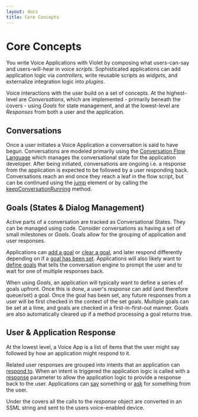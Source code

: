 ```yaml
---
layout: docs
title: Core Concepts
---
```

# Core Concepts

You write Voice Applications with Violet by composing what users-can-say and
users-will-hear in voice *scripts*. Sophisticated applications can add
application logic via *controllers*, write reusable scripts as *widgets*, and
externalize integration logic into *plugins*.

Voice interactions with the user build on a set of concepts. At the highest-level are *Conversations*, which are implemented - primarily beneath the covers - using *Goals* for state management, and at the lowest-level are *Responses* from both a user and the application.

## Conversations
Once a user initiates a Voice Application a conversation is said to have begun.
Conversations are modeled primarily using the
[Conversation Flow Language](/docs/conversation-flow-design) which manages the
conversational state for the application developer.
After being initiated, conversations are ongoing i.e. a response from the
application is expected to be followed by a user responding back. Conversations
reach an end once they reach a leaf in the flow script, but can be continued
using the [jump](/docs/conversation-element-jump) element or by calling the
[keepConversationRunning](/api/module-response-Response#keepConversationRunning)
method.

## Goals (States &amp; Dialog Management)
Active parts of a conversation are tracked as Conversational States. They can be managed using code.
Consider conversations as having a set of small milestones or *Goals*. Goals
allow for the grouping of application and user responses.

Applications can
[add a goal](/api/module-response-Response#addGoal) or
[clear a goal](/api/module-response-Response#clearGoal), and later respond
differently depending on if a
[goal has been set](/api/module-response-Response#hasGoal).
Applications will also likely want to
[define goals](/api/module-conversationEngine-ConversationEngine#defineGoal)
that tells the conversation engine to prompt the user and to wait for one
of multiple responses back.

When using *Goals*, an application will typically want to define a series of goals upfront. Once this is done, a user's *response* can add (and therefore queue/set) a goal. Once the goal has been set, any future responses from a user will be first checked in the context of the set goals. Multiple goals can be set at a time, and goals are checked in a first-in-first-out manner. Goals are also automatically cleared up if a method processing a goal returns true.

## User &amp; Application Response

At the lowest level, a Voice App is a list of items that the user might
say followed by how an application might respond to it.

Related user
responses are grouped into intents that an application can
[respond to](/api/module-conversationEngine-ConversationEngine.html#respondTo).
When an intent is triggered the application logic is called with a
[response](/api/module-response-Response) parameter to allow the application logic to provide a response back to the user. Applications can
[say](/api/module-response-Response#say) something or
[ask](/api/module-response-Response#ask) for something from the user.

Under the covers all the calls to the *response* object are converted in an SSML
string and sent to the users voice-enabled device.
